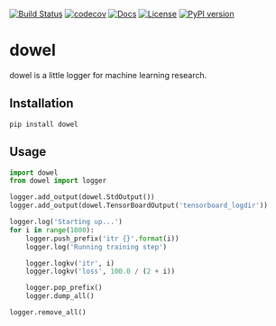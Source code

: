 [![Build Status](https://travis-ci.com/rlworkgroup/dowel.svg?branch=master)](https://travis-ci.com/rlworkgroup/dowel)
[![codecov](https://codecov.io/gh/rlworkgroup/dowel/branch/master/graph/badge.svg)](https://codecov.io/gh/rlworkgroup/dowel)
[![Docs](https://readthedocs.org/projects/dowel/badge)](http://dowel.readthedocs.org/en/latest/)
[![License](https://img.shields.io/badge/license-MIT-blue.svg)](https://github.com/rlworkgroup/dowel/blob/master/LICENSE)
[![PyPI version](https://badge.fury.io/py/dowel.svg)](https://badge.fury.io/py/dowel)

# dowel

dowel is a little logger for machine learning research.

## Installation
```shell
pip install dowel
```

## Usage
```python
import dowel
from dowel import logger

logger.add_output(dowel.StdOutput())
logger.add_output(dowel.TensorBoardOutput('tensorboard_logdir'))

logger.log('Starting up...')
for i in range(1000):
    logger.push_prefix('itr {}'.format(i))
    logger.log('Running training step')

    logger.logkv('itr', i)
    logger.logkv('loss', 100.0 / (2 + i))

    logger.pop_prefix()
    logger.dump_all()

logger.remove_all()
```
